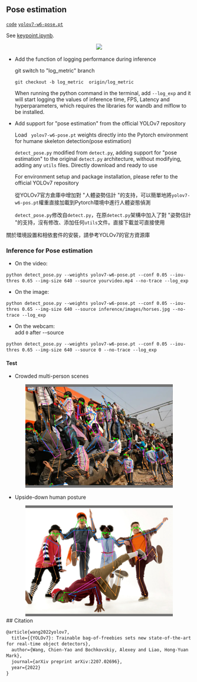 
## Pose estimation

[`code`](https://github.com/WongKinYiu/yolov7/tree/pose) [`yolov7-w6-pose.pt`](https://github.com/WongKinYiu/yolov7/releases/download/v0.1/yolov7-w6-pose.pt)

See [keypoint.ipynb](https://github.com/WongKinYiu/yolov7/blob/main/tools/keypoint.ipynb).

<div align="center">
    <a href="./">
        <img src="./figure/pose.png" width="39%"/>
    </a>
</div>

- Add the function of logging performance during inference

    git switch to "log_metric" branch 
    
    ```
    git checkout -b log_metric  origin/log_metric
    ```

     When running the python command in the terminal, add `--log_exp` and it will start logging the values of inference time, FPS, Latency and hyperparameters, which requires the libraries for wandb and mlflow to be installed.


- Add support for "pose estimation" from the official YOLOv7 repository

    Load ` yolov7-w6-pose.pt` weights directly into the Pytorch environment for humane skeleton detection(pose estimation)

    `detect_pose.py` modified from `detect.py`, adding support for "pose estimation" to the original `detect.py` architecture, without modifying, adding any `utils` files. Directly download and ready to use

    For environment setup and package installation, please refer to the official YOLOv7 repository

    從YOLOv7官方倉庫中增加對 "人體姿勢估計 "的支持，可以簡單地將`yolov7-w6-pos.pt`權重直接加載到Pytorch環境中進行人體姿態偵測

    `detect_pose.py`修改自`detect.py`，在原`detect.py`架構中加入了對 "姿勢估計 "的支持，沒有修改、添加任何`utils`文件。直接下載並可直接使用

關於環境設置和相依套件的安裝，請參考YOLOv7的官方資源庫


###  Inference for Pose estimation

- On the video:
```
python detect_pose.py --weights yolov7-w6-pose.pt --conf 0.05 --iou-thres 0.65 --img-size 640 --source yourvideo.mp4 --no-trace --log_exp
```

- On the image:
```
python detect_pose.py --weights yolov7-w6-pose.pt --conf 0.05 --iou-thres 0.65 --img-size 640 --source inference/images/horses.jpg --no-trace --log_exp
```

- On the webcam:  
    add `0` after --source
```
python detect_pose.py --weights yolov7-w6-pose.pt --conf 0.05 --iou-thres 0.65 --img-size 640 --source 0 --no-trace --log_exp
```

#### Test

- Crowded multi-person scenes
<div align="center">
    <a href="./">
        <img src="./figure/Crowded_people_on_the_train.jpg" width=400x/>
    </a>
</div>

- Upside-down human posture
<div align="center">
    <a href="./">
        <img src="./figure/Upside_Down_Dancer_01.jpg" width=400x/>
    </a>
</div>
## Citation

```
@article{wang2022yolov7,
  title={{YOLOv7}: Trainable bag-of-freebies sets new state-of-the-art for real-time object detectors},
  author={Wang, Chien-Yao and Bochkovskiy, Alexey and Liao, Hong-Yuan Mark},
  journal={arXiv preprint arXiv:2207.02696},
  year={2022}
}
```
